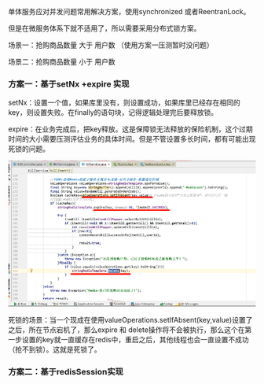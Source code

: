 单体服务应对并发问题常用解决方案，使用synchronized 或者ReentranLock。

但是在微服务体系下就不适用了，所以需要采用分布式锁方案。



场景一：抢购商品数量  大于  用户数  （使用方案一压测暂时没问题）

场景二：抢购商品数量  小于  用户数



### 方案一：基于setNx +expire 实现

setNx：设置一个值，如果库里没有，则设置成功，如果库里已经存在相同的key，则设置失败。在finally的语句块，记得逻辑处理完后要释放锁。

expire：在业务完成后，把key释放。这是保障锁无法释放的保险机制，这个过期时间的大小需要压测评估业务的具体时间。但是不管设置多长时间，都有可能出现死锁的问题。

![image-20210111095703606](分布式锁.assets/image-20210111095703606.png)

死锁的场景：当一个现成在使用valueOperations.setIfAbsent(key,value)设置了之后，所在节点宕机了，那么expire 和 delete操作将不会被执行，那么这个在第一步设置的key就一直缓存在redis中，重启之后，其他线程也会一直设置不成功（抢不到锁）。这就是死锁了。

### 方案二：基于redisSession实现

